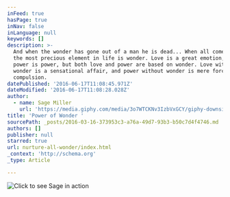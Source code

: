 ```yaml
---
inFeed: true
hasPage: true
inNav: false
inLanguage: null
keywords: []
description: >-
  And when the wonder has gone out of a man he is dead... When all comes to all,
  the most precious element in life is wonder. Love is a great emotion, and
  power is power, but both love and power are based on wonder. Love without
  wonder is a sensational affair, and power without wonder is mere force and
  compulsion.
datePublished: '2016-06-17T11:08:45.971Z'
dateModified: '2016-06-17T11:08:28.028Z'
author:
  - name: Sage Miller
    url: 'https://media.giphy.com/media/3o7WTCKNv3IzbVxGCY/giphy-downsized-large.gif'
title: 'Power of Wonder '
sourcePath: _posts/2016-03-16-373953c3-a76a-49d7-93b3-b50c7d4f4746.md
authors: []
publisher: null
starred: true
url: nurture-all-wonder/index.html
_context: 'http://schema.org'
_type: Article

---
```

![Click to see Sage in action](https://s3-us-west-2.amazonaws.com/the-grid-img/p/5cafb32ff49f947a25425ac6adb4eb28bc19250c.png)